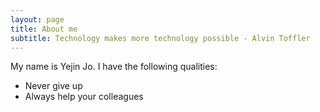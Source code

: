 ```yaml
---
layout: page
title: About me
subtitle: Technology makes more technology possible - Alvin Toffler
---
```


My name is Yejin Jo. I have the following qualities:

- Never give up
- Always help your colleagues

